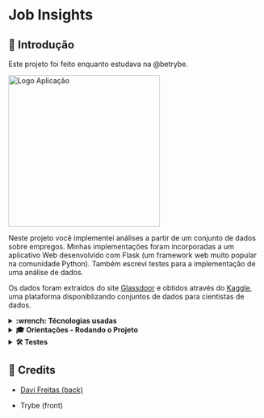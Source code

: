 # Job Insights

## 📝 Introdução

Este projeto foi feito enquanto estudava na @betrybe.

<img src="/.images/job.png" alt="Logo Aplicação" width="300"/>
  
  Neste projeto você implementei análises a partir de um conjunto de dados sobre empregos. Minhas implementações foram incorporadas a um aplicativo Web desenvolvido com Flask (um framework web muito popular na comunidade Python). Também escrevi testes para a implementação de uma análise de dados.

  Os dados foram extraídos do site [Glassdoor](https://www.glassdoor.com.br/) e obtidos através do [Kaggle](https://www.kaggle.com/atharvap329/glassdoor-data-science-job-data), uma plataforma disponiblizando conjuntos de dados para cientistas de dados.

<details>
  <summary>
    <strong> :wrench: Técnologias usadas </strong>
  </summary>

Front-end:
  > Desenvolvido usando: Flask
  
Back-end:
  > Desenvolvido usando: Python
 
Tests:
  > Desenvolvido usando: Pytest

</details>

<details>
  <summary>
     <strong> 🎓 Orientações - Rodando o Projeto </strong>
   </summary>

### Desenvolvimento

   <summary><strong>🏕️ Ambiente Virtual</strong></summary><br />
  O Python oferece um recurso chamado de ambiente virtual, onde permite sua máquina rodar sem conflitos, diferentes tipos de projetos com diferentes versões de bibliotecas.

  1. **criar o ambiente virtual**

  ```bash
  $ python3 -m venv .venv
  ```

  2. **ativar o ambiente virtual**

  ```bash
  $ source .venv/bin/activate
  ```

  3. **instalar as dependências no ambiente virtual**

  ```bash
  $ python3 -m pip install -r dev-requirements.txt
  ```

  Com o seu ambiente virtual ativo, as dependências serão instaladas neste ambiente.
  Quando precisar desativar o ambiente virtual, execute o comando "deactivate". Lembre-se de ativar novamente quando voltar a trabalhar no projeto.

  O arquivo `dev-requirements.txt` contém todas as dependências que serão utilizadas no projeto, ele está agindo como se fosse um `package.json` de um projeto `Node.js`.
</details>

<details>
  <summary><strong>🛠 Testes</strong></summary><br />

  Para executar os testes certifique-se de que você está com o ambiente virtual ativado.

  <strong>Executar os testes</strong>

  ```bash
  $ python3 -m pytest
  ```

  O arquivo `pyproject.toml` já configura corretamente o pytest. Entretanto, caso você tenha problemas com isso e queira explicitamente uma saída completa, o comando é:

  ```bash
  python3 -m pytest -s -vv
  ```

  Caso precise executar apenas um arquivo de testes basta executar o comando:

  ```bash
  python3 -m pytest tests/nomedoarquivo.py
  ```

  Caso precise executar apenas uma função de testes basta executar o comando:

  ```bash
  python3 -m pytest -k nome_da_func_de_tests
  ```

  Se desejar que os testes parem de ser executados quando acontecer o primeiro erro, use o parâmetro `-x`

  ```bash
  python3 -m pytest -x tests/test_jobs.py
  ```
  
  Para executar um teste específico de um arquivo, basta executar o comando:

  ```bash
  python3 -m pytest tests/nomedoarquivo.py::test_nome_do_teste
  ```

  Se quiser saber mais sobre a instalação de dependências com `pip`, veja esse [artigo](https://medium.com/python-pandemonium/better-python-dependency-and-package-management-b5d8ea29dff1).

  <p align="center">
    <img src="/.images/flask-logo.png" alt="Logo Flask" width="200"/>
  </p>

  Além dos testes com o Pytest, você pode (e vai ser bem bacana) rodar a aplicação flask para visualizar no navegador o resultado do desenvolvimento das funções.
  Para isso, digite o comando `flask run`, e acesse o site gerado pelo Flask em `http://localhost:5000`.

  <p align="center">
    <img src="/.images/sistema.png" alt="Tela Aplicação" width="800"/>
  </p>

</details>
 
</details>

## 📌 Credits 
- <p><a href="https://www.linkedin.com/in/davifreitass/">Davi Freitas (back)</a></p>
- Trybe (front)
